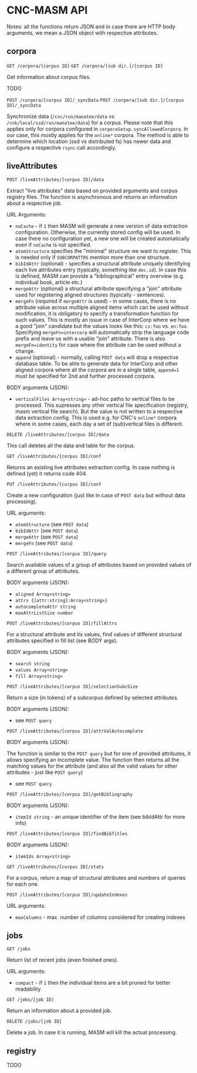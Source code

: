 # CNC-MASM API

Notes: all the functions return JSON and in case there are HTTP body arguments,
we mean a JSON object with respective attributes.

## corpora

`GET /corpora/[corpus ID]`
`GET /corpora/[sub dir.]/[corpus ID]`

Get information about corpus files.

TODO


`POST /corpora/[corpus ID]/_syncData`
`POST /corpora/[sub dir.]/[corpus ID]/_syncData`

Synchronize data (`/cnc/run/manatee/data` vs `/cnk/local/ssd/run/manatee/data`)
for a corpus. Please note that this applies only for corpora configured in
`corporaSetup.syncAllowedCorpora`. In our case, this mostly applies for the
`online*` corpora. The method is able to determine which location (ssd vs distributed fs) has newer data and configure a respective `rsync` call accordingly.

## liveAttributes

`POST /liveAttributes/[corpus ID]/data`

Extract "live attributes" data based on provided arguments and corpus registry files. The function is asynchronous and returns an information about a respective job.

URL Arguments:

* `noCache` - if `1` then MASM will generate a new version of data extraction configuration. Otherwise, the currently stored config will be used. In case there no configuration yet, a new one will be created automatically even if `noCache` is not specified.
* `atomStructure` specifies the "minimal" structure we want to register. This is needed only if `SUBCORPATTRS` mention more than one structure.
* `bibIdAttr` (optional) - specifies a structural attribute uniquely identifying each live attributes entry (typically, something like `doc.id`). In case this is defined, MASM can provide a "bibliographical" entry overview (e.g. individual book, article etc.)
* `mergeAttr` (optional) a structural attribute specifying a "join" attribute used for registering aligned structures (typically - sentences).
* `mergeFn` (required if `mergeAttr` is used) - in some cases, there is no attribute value across multiple aligned items which can be used without modification, it is obligatory to specify a transformation function for such values. This is mostly an issue in case of InterCorp where we have a good "join" candidate but the values looks like this: `cs:foo` vs. `en:foo`. Specifying `mergeFn=intercorp` will automatically strip the language code prefix and leave us with a usable "join" attribute. There is also `mergeFn=identity` for case where the attribute can be used without a change.
* `append` (optional) - normally, calling `POST data` will drop a respective database table. To be able to generate data for InterCorp and other aligned corpora where all the corpora are in a single table, `append=1` must be specified for 2nd and further processed corpora.

BODY arguments (JSON):

* `verticalFiles Array<string>` - ad-hoc paths to vertical files to be processed. This supresses any other vertical file specification (registry, masm vertical file search). But the value is not written to a respective data extraction config.
This is used e.g. for CNC's `online*` corpora where in some cases, each day a set of (sub)vertical files is different.

`DELETE /liveAttributes/[corpus ID]/data`

This call deletes all the data and table for the corpus.


`GET /liveAttributes/[corpus ID]/conf`

Returns an existing live attributes extraction config. In case nothing is defined (yet) it returns code 404.

`PUT /liveAttributes/[corpus ID]/conf`

Create a new configuration (just like in case of `POST data` but without data processing).

URL arguments:

* `atomStructure` (see `POST data`)
* `bibIdAttr` (see `POST data`)
* `mergeAttr` (see `POST data`)
* `mergeFn` (see `POST data`)

`POST /liveAttributes/[corpus ID]/query`

Search available values of a group of attributes based on provided values of a
different group of attributes.

BODY arguments (JSON):

* `aligned Array<string>`
* `attrs {[attr:string]:Array<string>}`
* `autocompleteAttr string`
* `maxAttrListSize number`


`POST /liveAttributes/[corpus ID]/fillAttrs`

For a structural attribute and its values, find values of different structural attributes specified in fill list (see BODY args).

BODY arguments (JSON):

* `search string`
* `values Array<string>`
* `fill Array<string>`

`POST /liveAttributes/[corpus ID]/selectionSubcSize`

Return a size (in tokens) of a subcorpus defined by selected attributes.

BODY arguments (JSON):

- see `POST query`

`POST /liveAttributes/[corpus ID]/attrValAutocomplete`

BODY arguments (JSON):

The function is similar to the `POST query` but for one of provided attributes, it allows specifying an incomplete value. The function then returns all the matching values for the attribute (and also all the valid values for other attributes - just like `POST query`)

- see `POST query`

`POST /liveAttributes/[corpus ID]/getBibliography`

BODY arguments (JSON):

* `itemId string` - an unique identifier of the item (see bibIdAttr for more info)

`POST /liveAttributes/[corpus ID]/findBibTitles`

BODY arguments (JSON):

* `itemIds Array<string>`

`GET /liveAttributes/[corpus ID]/stats`

For a corpus, return a map of structural attributes and numbers of queries for each one.

`POST /liveAttributes/[corpus ID]/updateIndexes`

URL arguments:

* `maxColumns` - max. number of columns considered for creating indexes



## jobs

`GET /jobs`

Return list of recent jobs (even finished ones).

URL arguments:

* `compact` - if `1` then the individual items are a bit pruned for better readability

`GET /jobs/[job ID]`

Return an information about a provided job.

`DELETE /jobs/[job ID]`

Delete a job. In case it is running, MASM will kill the actual processing.


## registry

TODO